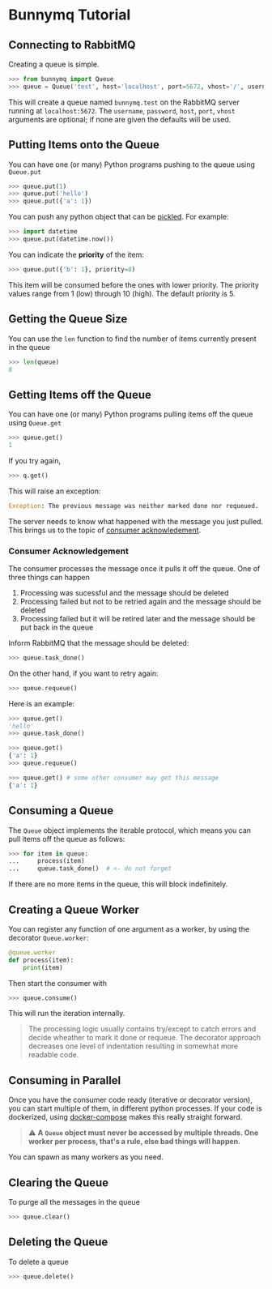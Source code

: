 # Bunnymq Tutorial

## Connecting to RabbitMQ

Creating a queue is simple.

```python
>>> from bunnymq import Queue
>>> queue = Queue('test', host='localhost', port=5672, vhost='/', username='guest', password='guest')
```

This will create a queue named `bunnymq.test` on the RabbitMQ server running at `localhost:5672`.
The `username`, `password`, `host`, `port`, `vhost` arguments are optional; if none are given the defaults will be used.


## Putting Items onto the Queue

You can have one (or many) Python programs pushing to the queue using `Queue.put`

```python
>>> queue.put(1)
>>> queue.put('hello')
>>> queue.put({'a': 1})
```

You can push any python object that can be [pickled](http://docs.python.org/library/pickle.html). For example:

```python
>>> import datetime
>>> queue.put(datetime.now())
```

You can indicate the **priority** of the item:
```python
>>> queue.put({'b': 1}, priority=8)
```
This item will be consumed before the ones with lower priority. The priority values range from 1 (low) through 10 (high). The default priority is 5.

## Getting the Queue Size
You can use the `len` function to find the number of items currently present in the queue

```python
>>> len(queue)
8
```

## Getting Items off the Queue
You can have one (or many) Python programs pulling items off the queue using `Queue.get`

```python
>>> queue.get()
1
```

If you try again,

```python
>>> q.get()
```
This will raise an exception:
```python
Exception: The previous message was neither marked done nor requeued.
```
The server needs to know what happened with the message you just pulled. This brings us to the topic of [consumer acknowledement](https://www.rabbitmq.com/confirms.html).

### Consumer Acknowledgement
The consumer processes the message once it pulls it off the queue. One of three things can happen

1. Processing was sucessful and the message should be deleted
2. Processing failed but not to be retried again and the message should be deleted
3. Processing failed but it will be retired later and the message should be put back in the queue

Inform RabbitMQ that the message should be deleted:

```python
>>> queue.task_done()
```

On the other hand, if you want to retry again:

```python
>>> queue.requeue()
```

Here is an example:

```python
>>> queue.get()
'hello'
>>> queue.task_done()

>>> queue.get()
{'a': 1}
>>> queue.requeue()

>>> queue.get() # some other consumer may get this message
{'a': 1}
```

## Consuming a Queue
The `Queue` object implements the iterable protocol, which means you can pull items off the queue as follows:

```python
>>> for item in queue:
...     process(item)
...     queue.task_done()  # <- do not forget
```

If there are no more items in the queue, this will block indefinitely.

## Creating a Queue Worker 
You can register any function of one argument as a worker, by using the decorator `Queue.worker`:

```python
@queue.worker
def process(item):
    print(item)
```

Then start the consumer with

```python
>>> queue.consume()
```

This will run the iteration internally.

> The processing logic usually contains try/except to catch errors and decide wheather to mark it done or requeue. The decorator approach decreases one level of indentation resulting in somewhat more readable code.

## Consuming in Parallel
Once you have the consumer code ready (iterative or decorator version), you can start multiple of them, in different python processes. If your code is dockerized, using [docker-compose](https://docs.docker.com/compose/) makes this really straight forward.

> :warning: **A `Queue` object must never be accessed by multiple threads. One worker per process, that's a rule, else bad things will happen.**

You can spawn as many workers as you need.

## Clearing the Queue

To purge all the messages in the queue
```python
>>> queue.clear()
```

## Deleting the Queue

To delete a queue
```python
>>> queue.delete()
```
